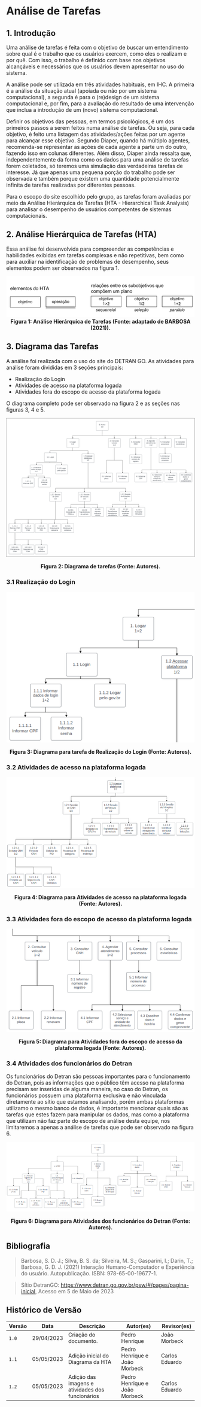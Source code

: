 # Análise de Tarefas

## 1. Introdução

Uma análise de tarefas é feita com o objetivo de buscar um entendimento sobre qual é o trabalho que os usuários exercem, como eles o realizam e por quê. Com isso, o trabalho é definido com base nos objetivos alcançáveis e necessários que os usuários devem apresentar no uso do sistema.

A análise pode ser utilizada em três atividades habituais, em IHC. A primeira é a análise da situação atual (apoiada ou não por um sistema computacional), a segunda é para o (re)design de um sistema computacional e, por fim, para a avaliação do resultado de uma intervenção que inclua a introdução de um (novo) sistema computacional.

Definir os objetivos das pessoas, em termos psicológicos, é um dos primeiros passos a serem feitos numa análise de tarefas. Ou seja, para cada objetivo, é feito uma listagem das atividades/ações feitas por um agente para alcançar esse objetivo. Segundo Diaper, quando há múltiplo agentes, recomenda-se representar as ações de cada agente a parte um do outro, fazendo isso em colunas diferentes. Além disso, Diaper ainda ressalta que, independentemente da forma como os dados para uma análise de tarefas forem coletados, só teremos uma simulação das verdadeiras tarefas de interesse. Já que apenas uma pequena porção do trabalho pode ser observada e também porque existem uma quantidade potencialmente infinita de tarefas realizadas por diferentes pessoas.

Para o escopo do site escolhido pelo grupo, as tarefas foram avaliadas por meio da Análise Hierárquica de Tarefas (HTA - Hierarchical Task Analysis) para analisar o desempenho de usuários competentes de sistemas computacionais.

## 2. Análise Hierárquica de Tarefas (HTA)

Essa análise foi desenvolvida para compreender as competências e habilidades exibidas em tarefas complexas e não repetitivas, bem como para auxiliar na identificação de problemas de desempenho, seus elementos podem ser observados na figura 1.

<center>

![HTA](../assets/Analise_de_tarefas/elementos_HTA.png)
**Figura 1: Análise Hierárquica de Tarefas (Fonte: adaptado de BARBOSA (2021)).**

</center>

## 3. Diagrama das Tarefas

A análise foi realizada com o uso do site do DETRAN GO. As atividades para análise foram divididas em 3 seções principais:

* Realização do Login
* Atividades de acesso na plataforma logada
* Atividades fora do escopo de acesso da plataforma logada

O diagrama completo pode ser observado na figura 2 e as seções nas figuras 3, 4 e 5.

<center>

![Diagrama de tarefas](../assets/Analise_de_tarefas/diagrama-de-tarefas.png)

**Figura 2: Diagrama de tarefas (Fonte: Autores).**

</center>

### 3.1 Realização do Login

<center>

![Realização do Login](../assets/Analise_de_tarefas/realizar-login.png)

**Figura 3: Diagrama para tarefa de Realização do Login (Fonte: Autores).**

</center>

### 3.2 Atividades de acesso na plataforma logada

<center>

![Atividades de acesso na plataforma logada](../assets/Analise_de_tarefas/atividades-logado-na-plataforma.png)

**Figura 4: Diagrama para Atividades de acesso na plataforma logada (Fonte: Autores).**

</center>

### 3.3 Atividades fora do escopo de acesso da plataforma logada

<center>

![Atividades fora do escopo de acesso da plataforma logada](../assets/Analise_de_tarefas/atividades-nao-logado.png)

**Figura 5: Diagrama para Atividades fora do escopo de acesso da plataforma logada (Fonte: Autores).**

</center>

### 3.4 Atividades dos funcionários do Detran

Os funcionários do Detran são pessoas importantes para o funcionamento do Detran, pois as informações que o público têm acesso na plataforma precisam ser inseridas de alguma maneira, no caso do Detran, os funcionários possuem uma plataforma exclusiva e não vinculada diretamente ao sítio que estamos analisando, porém ambas plataformas utilizamo o mesmo banco de dados, é importante mencionar quais são as tarefas que estes fazem para manipular os dados, mas como a plataforma que utilizam não faz parte do escopo de análise desta equipe, nos limitaremos a apenas a análise de tarefas que pode ser observado na figura 6.

<center>

![Atividades fora do escopo de acesso da plataforma logada](../assets/Analise_de_tarefas/analise-tarefas-funcionario.png)

**Figura 6: Diagrama para Atividades dos funcionários do Detran (Fonte: Autores).**

</center>

## Bibliografia

> Barbosa, S. D. J.; Silva, B. S. da; Silveira, M. S.; Gasparini, I.; Darin, T.; Barbosa, G. D. J. (2021) Interação Humano-Computador e Experiência do usuário. Autopublicação. ISBN: 978-65-00-19677-1.

> Sítio DetranGO: https://www.detran.go.gov.br/psw/#/pages/pagina-inicial, Acesso em 5 de Maio de 2023

## Histórico de Versão

| Versão | Data       | Descrição                          | Autor(es)     |  Revisor(es)  |
| ------ | ---------- | ---------------------------------- | ------------- | ------------- |
| `1.0`  | 29/04/2023 | Criação do documento.              | Pedro Henrique |  João Morbeck |
| `1.1`  | 05/05/2023 | Adição inicial do Diagrama da HTA  | Pedro Henrique e João Morbeck |  Carlos Eduardo |
| `1.2`  | 05/05/2023 | Adição das imagens e atividades dos funcionários  | Pedro Henrique e João Morbeck |  Carlos Eduardo |

